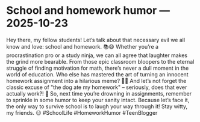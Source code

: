 # School and homework humor — 2025-10-23

Hey there, my fellow students! Let’s talk about that necessary evil we all know and love: school and homework. 📚😅 Whether you’re a procrastination pro or a study ninja, we can all agree that laughter makes the grind more bearable. From those epic classroom bloopers to the eternal struggle of finding motivation for math, there’s never a dull moment in the world of education. Who else has mastered the art of turning an innocent homework assignment into a hilarious meme? 🙋‍♂️ And let’s not forget the classic excuse of "the dog ate my homework" – seriously, does that ever actually work?! 🐶 So, next time you’re drowning in assignments, remember to sprinkle in some humor to keep your sanity intact. Because let’s face it, the only way to survive school is to laugh your way through it! Stay witty, my friends. 😉 #SchoolLife #HomeworkHumor #TeenBlogger